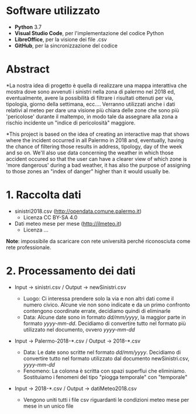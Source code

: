 # Software utilizzato
* **Python** 3.7
* **Visual Studio Code**, per l'implementazione del codice Python
* **LibreOffice**, per la visione dei file .csv
* **GitHub**, per la sincronizzazione del codice

# Abstract 
*La nostra idea di progetto è quella di realizzare una mappa interattiva che mostra dove sono avvenuti i sinistri nella zona di palermo nel 2018 ed, eventualmente, avere la possibilità di filtrare i risultati ottenuti per via, tipologia, giorno della settimana, ecc.... Verranno utilizzati anche i dati relativi al meteo per dare una visione più chiara delle zone che sono più 'pericolose' durante il maltempo, in modo tale da assegnare alla zona a rischio incidente un "indice di pericolosità" maggiore.

*This project is based on the idea of creating an interactive map that shows where the incident occurred in all Palermo in 2018 and, eventually, having the chance of filtering those results in address, tipology, day of the week and so on. We'll also use data concerning the weather in which those accident occured so that the user can have a clearer view of which zone is 'more dangerous' during a bad weather, it has also the purpose of assigning to those zones an "index of danger" higher than it would usually be. 

# 1. Raccolta dati
* sinistri2018.csv (http://opendata.comune.palermo.it)
  * Licenza CC BY-SA 4.0
* Dati meteo mese per mese (http://ilmeteo.it)
  * Licenza ...
  
  
**Note**: impossibile da scaricare con rete università perché riconosciuta come rete professionale.

# 2. Processamento dei dati
* Input -> sinistri.csv / Output -> newSinistri.csv
  * Luogo: Ci interessa prendere solo la via e non altri dati come il numero civico. Alcune vie non sono indicate e da un primo confronto contengono coordinate errate, decidiamo quindi di eliminarle
  * Data: Alcune date sono in formato *dd/mm/yyyy*, la maggior parte in formato *yyyy-mm-dd*. Decidiamo di convertire tutto nel formato più utilizzato nel documento, ovvero *yyyy-mm-dd*


* Input -> Palermo-2018-*.csv / Output -> 2018-\*.csv
  * Data: Le date sono scritte nel formato *dd/mm/yyyy*. Decidiamo di convertire tutto nel formato utilizzato dal documento newSinistri.csv, *yyyy-mm-dd*
  * Fenomeno: La colonna è scritta con spazi superflui che eliminiamo. Sostituiamo i fenomeni del tipo "piogga temporale" con "temporale"

* Input -> 2018-*.csv / Output -> datiMeteo2018.csv
  * Vengono uniti tutti i file csv riguardanti le condizioni meteo mese per mese in un unico file

